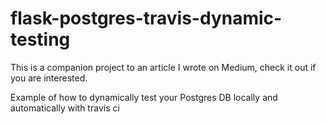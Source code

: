 # flask-postgres-travis-dynamic-testing
 This is a companion project to an article I wrote on Medium, check it out if you are interested.

Example of how to dynamically test your Postgres DB locally and automatically with travis ci

